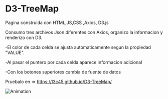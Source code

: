 # D3-TreeMap

Pagina construida con HTML,JS,CSS ,Axios, D3.js


Consumo tres archivos Json diferentes con Axios, organizo la informacion y renderizo con D3.

-El color de cada celda se ajusta automaticamente segun la propiedad "VALUE".

-Al pasar el puntero por cada celda aparece informacion adicional 

-Con los botones superiores cambia de fuente de datos

Pruebalo en => https://l3c45.github.io/D3-TreeMap/



![Animation](https://user-images.githubusercontent.com/105124049/199130425-006e314a-a7ac-4bec-b8c5-73a19b77818b.gif)





